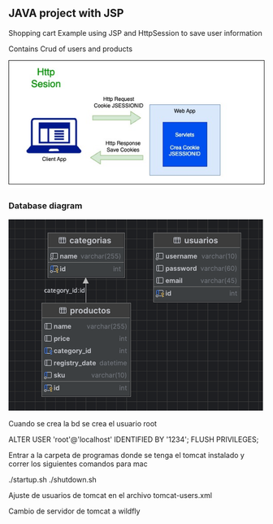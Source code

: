 ## JAVA project with JSP

Shopping cart Example using JSP and HttpSession to save user information

Contains Crud of users and products

![Diagram](img/httpsession.jpg)

### Database diagram
![DiragramBD](img/diagrama-BD.png)

Cuando se crea la bd se crea el usuario root

ALTER USER 'root'@'localhost' IDENTIFIED BY '1234';
FLUSH PRIVILEGES;

Entrar a la carpeta de programas donde se tenga el tomcat instalado
y correr los siguientes comandos para mac

./startup.sh
./shutdown.sh

Ajuste de usuarios de tomcat en el archivo tomcat-users.xml
<user username="admin" password="1234" roles="admin,manager-gui,manager-script"/>

Cambio de servidor de tomcat a wildfly
